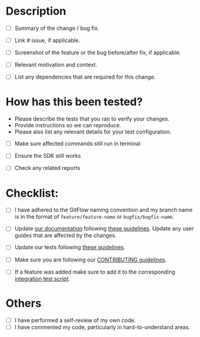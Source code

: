 # Description

- [ ] Summary of the change / bug fix.
- [ ] Link # issue, if applicable.
- [ ] Screenshot of the feature or the bug before/after fix, if applicable.
- [ ] Relevant motivation and context.
- [ ] List any dependencies that are required for this change.


# How has this been tested?

* Please describe the tests that you ran to verify your changes.
* Provide instructions so we can reproduce.
* Please also list any relevant details for your test configuration.
- [ ] Make sure affected commands still run in terminal
- [ ] Ensure the SDK still works
- [ ] Check any related reports


# Checklist:

- [ ] I have adhered to the GitFlow naming convention and my branch name is in the format of `feature/feature-name` or `bugfix/bugfix-name`.
- [ ] Update [our documentation](https://openbb-finance.github.io/OpenBBTerminal/) following [these guidelines](https://github.com/OpenBB-finance/OpenBBTerminal/tree/main/website).  Update any user guides that are affected by the changes.
- [ ] Update our tests following [these guidelines](https://github.com/OpenBB-finance/OpenBBTerminal/tree/main/tests).
- [ ] Make sure you are following our [CONTRIBUTING guidelines](https://github.com/OpenBB-finance/OpenBBTerminal/blob/main/CONTRIBUTING.md).
- [ ] If a feature was added make sure to add it to the corresponding [integration test script](https://github.com/OpenBB-finance/OpenBBTerminal/tree/develop/openbb_terminal/miscellaneous/integration_tests_scripts).


# Others
- [ ] I have performed a self-review of my own code.
- [ ] I have commented my code, particularly in hard-to-understand areas.
